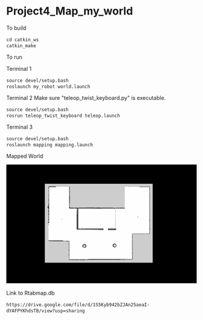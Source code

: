 # Project4_Map_my_world

To build
```
cd catkin_ws
catkin_make
```
To run

Terminal 1
```
source devel/setup.bash
roslaunch my_robot world.launch 
```
Terminal 2
Make sure "teleop_twist_keyboard.py" is executable. 
```
source devel/setup.bash
rosrun teleop_twist_keyboard teleop.launch 
```
Terminal 3
```
source devel/setup.bash
roslaunch mapping mapping.launch
```
Mapped World

<img src="https://github.com/PranaliDesai/Project4_Map_my_world/blob/master/Mapped.png" width="800">

Link to Rtabmap.db

```
https://drive.google.com/file/d/1S5Kyb942bZJAn25aeaI-dYAFPYKhdsTB/view?usp=sharing
```

